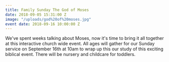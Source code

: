 ```yaml
---
title: Family Sunday The God of Moses
date: 2018-09-05 15:31:00 Z
image: "/uploads/god%20of%20moses.jpg"
event date: 2018-09-16 10:00:00 Z
---
```


We've spent weeks talking about Moses, now it's time to bring it all together at this interactive church wide event. All ages will gather for our Sunday service on September 16th at 10am to wrap up this our study of this exciting biblical event. There will be nursery and childcare for toddlers.
